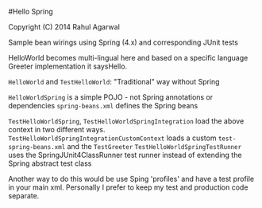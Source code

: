 #Hello Spring

Copyright (C) 2014 Rahul Agarwal

Sample bean wirings using Spring (4.x) and corresponding JUnit tests

HelloWorld becomes multi-lingual here and based on a specific language Greeter implementation it saysHello.

`HelloWorld` and `TestHelloWorld`: "Traditional" way without Spring

`HelloWorldSpring` is a simple POJO - not Spring annotations or dependencies
`spring-beans.xml` defines the Spring beans

`TestHelloWorldSpring`, `TestHelloWorldSpringIntegration` load the above context in two different ways.
`TestHelloWorldSpringIntegrationCustomContext` loads a custom `test-spring-beans.xml` and the `TestGreeter`
`TestHelloWorldSpringTestRunner` uses the SpringJUnit4ClassRunner test runner instead of extending the Spring abstract test class

Another way to do this would be use Sping 'profiles' and have a test profile in your main xml. 
Personally I prefer to keep my test and production code separate.
